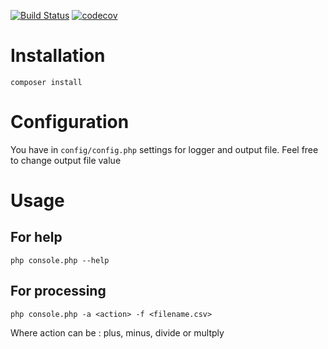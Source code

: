 [![Build Status](https://travis-ci.org/yura888840/console_csv_processor.svg?branch=master)](https://travis-ci.org/yura888840/console_csv_processor) [![codecov](https://codecov.io/gh/yura888840/console_csv_processor/branch/master/graph/badge.svg)](https://codecov.io/gh/yura888840/console_csv_processor)

# Installation

`composer install`

# Configuration
You have in `config/config.php` settings for logger and output file.
Feel free to change output file value

# Usage

## For help
`php console.php --help`

## For processing
`php console.php -a <action> -f <filename.csv>`

Where action can be : plus, minus, divide or multply

